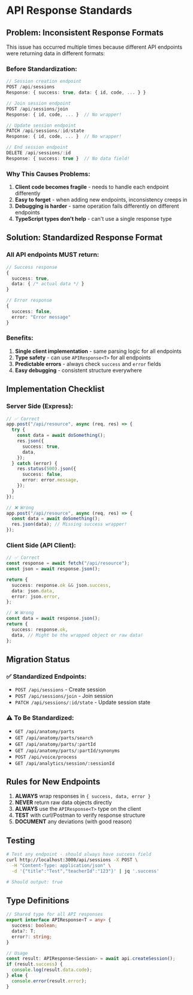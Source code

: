 # API Response Standards

## Problem: Inconsistent Response Formats

This issue has occurred multiple times because different API endpoints were returning data in different formats:

### Before Standardization:

```typescript
// Session creation endpoint
POST /api/sessions
Response: { success: true, data: { id, code, ... } }

// Join session endpoint
POST /api/sessions/join
Response: { id, code, ... }  // No wrapper!

// Update session endpoint
PATCH /api/sessions/:id/state
Response: { id, code, ... }  // No wrapper!

// End session endpoint
DELETE /api/sessions/:id
Response: { success: true }  // No data field!
```

### Why This Causes Problems:

1. **Client code becomes fragile** - needs to handle each endpoint differently
2. **Easy to forget** - when adding new endpoints, inconsistency creeps in
3. **Debugging is harder** - same operation fails differently on different endpoints
4. **TypeScript types don't help** - can't use a single response type

## Solution: Standardized Response Format

### All API endpoints MUST return:

```typescript
// Success response
{
  success: true,
  data: { /* actual data */ }
}

// Error response
{
  success: false,
  error: "Error message"
}
```

### Benefits:

1. **Single client implementation** - same parsing logic for all endpoints
2. **Type safety** - can use `APIResponse<T>` for all endpoints
3. **Predictable errors** - always check `success` and `error` fields
4. **Easy debugging** - consistent structure everywhere

## Implementation Checklist

### Server Side (Express):

```typescript
// ✅ Correct
app.post("/api/resource", async (req, res) => {
  try {
    const data = await doSomething();
    res.json({
      success: true,
      data,
    });
  } catch (error) {
    res.status(500).json({
      success: false,
      error: error.message,
    });
  }
});

// ❌ Wrong
app.post("/api/resource", async (req, res) => {
  const data = await doSomething();
  res.json(data); // Missing success wrapper!
});
```

### Client Side (API Client):

```typescript
// ✅ Correct
const response = await fetch("/api/resource");
const json = await response.json();

return {
  success: response.ok && json.success,
  data: json.data,
  error: json.error,
};

// ❌ Wrong
const data = await response.json();
return {
  success: response.ok,
  data, // Might be the wrapped object or raw data!
};
```

## Migration Status

### ✅ Standardized Endpoints:

- `POST /api/sessions` - Create session
- `POST /api/sessions/join` - Join session
- `PATCH /api/sessions/:id/state` - Update session state

### ⚠️ To Be Standardized:

- `GET /api/anatomy/parts`
- `GET /api/anatomy/parts/search`
- `GET /api/anatomy/parts/:partId`
- `GET /api/anatomy/parts/:partId/synonyms`
- `POST /api/voice/process`
- `GET /api/analytics/session/:sessionId`

## Rules for New Endpoints

1. **ALWAYS** wrap responses in `{ success, data, error }`
2. **NEVER** return raw data objects directly
3. **ALWAYS** use the `APIResponse<T>` type on the client
4. **TEST** with curl/Postman to verify response structure
5. **DOCUMENT** any deviations (with good reason)

## Testing

```bash
# Test any endpoint - should always have success field
curl http://localhost:3000/api/sessions -X POST \
  -H "Content-Type: application/json" \
  -d '{"title":"Test","teacherId":"123"}' | jq '.success'

# Should output: true
```

## Type Definitions

```typescript
// Shared type for all API responses
export interface APIResponse<T = any> {
  success: boolean;
  data?: T;
  error?: string;
}

// Usage
const result: APIResponse<Session> = await api.createSession();
if (result.success) {
  console.log(result.data.code);
} else {
  console.error(result.error);
}
```
